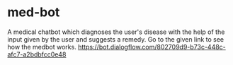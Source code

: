 # med-bot
A medical chatbot which diagnoses the user's disease with the help of the input given by the user and suggests a remedy.
Go to the given link to see how the medbot works. https://bot.dialogflow.com/802709d9-b73c-448c-afc7-a2bdbfcc0e48
